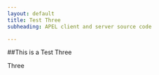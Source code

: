 ```yaml
---
layout: default
title: Test Three
subheading: APEL client and server source code

---
```


##This is a Test Three

Three